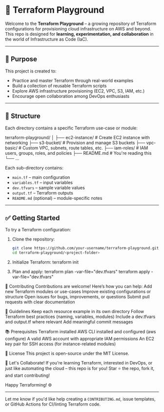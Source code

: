 # 🌱 Terraform Playground

Welcome to the **Terraform Playground** – a growing repository of Terraform configurations for provisioning cloud infrastructure on AWS and beyond. This repo is designed for **learning, experimentation, and collaboration** in the world of Infrastructure as Code (IaC).

---

## 🚀 Purpose

This project is created to:
- Practice and master Terraform through real-world examples
- Build a collection of reusable Terraform scripts
- Explore AWS infrastructure provisioning (EC2, VPC, S3, IAM, etc.)
- Encourage open collaboration among DevOps enthusiasts

---

## 📁 Structure

Each directory contains a specific Terraform use-case or module:

terraform-playground/
│
├── ec2-instance/ # Create EC2 instance with networking
├── s3-bucket/ # Provision and manage S3 buckets
├── vpc-basic/ # Custom VPC, subnets, route tables, etc.
├── iam-roles/ # IAM users, groups, roles, and policies
├── README.md # You're reading this
└── ...


Each sub-directory contains:
- `main.tf` – main configuration
- `variables.tf` – input variables
- `dev.tfvars` – sample variable values
- `output.tf` – Terraform outputs
- `README.md` (optional) – module-specific notes

---

## ✅ Getting Started

To try a Terraform configuration:

1. Clone the repository:
   ```bash
   git clone https://github.com/your-username/terraform-playground.git
   cd terraform-playground/<project-folder>

2. Initialize Terraform:
   terraform init

3. Plan and apply:
   terraform plan -var-file="dev.tfvars"
   terraform apply -var-file="dev.tfvars"


👥 Contributing
Contributions are welcome! Here’s how you can help:
Add new Terraform modules or use-cases
Improve existing configurations or structure
Open issues for bugs, improvements, or questions
Submit pull requests with clear documentation

📌 Guidelines
Keep each resource example in its own directory
Follow Terraform best practices (naming, variables, modules)
Include a dev.tfvars and output.tf where relevant
Add meaningful commit messages

📚 Prerequisites
Terraform installed
AWS CLI installed and configured (aws configure)
A valid AWS account with appropriate IAM permissions
An EC2 key pair for SSH access (for instance-related modules)

📄 License
This project is open-source under the MIT License.

🤝 Let's Collaborate!
If you're learning Terraform, interested in DevOps, or just like automating the cloud – this repo is for you!
Star ⭐ the repo, fork it, and start contributing!

Happy Terraforming! ⚙️

---

Let me know if you'd like help creating a `CONTRIBUTING.md`, issue templates, or GitHub Actions for CI/linting Terraform code.

